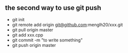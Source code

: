 ## the second way to use git push

+ git init
+ git remote add origin git@github.com:menglh20/xxx.git
+ git pull origin master
+ git add xxx.cpp
+ git commit -m "to write something"
+ git push origin master